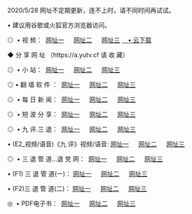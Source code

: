 <p>2020/5/28 网址不定期更新，连不上时，请不同时间再试试。
<p>• 建议用谷歌或火狐官方浏览器访问。
<p>◎  • 视 频： 
<a href="http://mnp.proyectolanuevatierra.com/" target="_blank">网址一</a> 　 
<a href="http://miw.proyectolanuevatierra.com/" target="_blank">网址二</a> 　 
<a href="http://mkl.proyectolanuevatierra.com/b.html" target="_blank">网址三</a>  
<a href="https://yadi.sk/d/d0sUeAOpal3njw" target="_blank">　• 云下载 </a></p>
<p> ◆ 分 享 网 址 （https://a.yutv.cf 请 收 藏） </p>
<p>◎ </span>  •  小 站：  
<a href="http://mnp.proyectolanuevatierra.com/f.html" target="_blank">网址一</a> 　 
<a href="http://miw.proyectolanuevatierra.com/h.html" target="_blank">网址二</a> 　 
<a href="http://mkl.proyectolanuevatierra.com/k/" target="_blank">网址三</a></p>
<p>◎  • 翻 墙 软 件 ：  
<a href="http://mnp.proyectolanuevatierra.com/ff/" target="_blank">网址一</a> 　 
<a href="http://miw.proyectolanuevatierra.com/s/read/a1_nd.html" target="_blank">网址二</a> 　 
<a href="http://mkl.proyectolanuevatierra.com/ff/index.html" target="_blank">网址三</a></p>
<p>◎ </span>  • 每 日 新 闻：  
<a href="http://mnp.proyectolanuevatierra.com/day/" target="_blank">网址一</a> 　 
<a href="http://miw.proyectolanuevatierra.com/day/" target="_blank">网址二</a> 　 
<a href="http://miw.proyectolanuevatierra.com/day/index.html" target="_blank">网址三</a></p>
<p>◎ </span>  • 短 波 分 享：  
<a href="http://mnp.proyectolanuevatierra.com/h/" target="_blank">网址一</a> 　 
<a href="http://miw.proyectolanuevatierra.com/h/" target="_blank">网址二</a> 　 
<a href="http://mkl.proyectolanuevatierra.com/h/index.html" target="_blank">网址三</a></p>
<p>◎   • 九 评.三 退：  
<a href="http://mnp.proyectolanuevatierra.com/t/" target="_blank">网址一</a> 　 
<a href="http://miw.proyectolanuevatierra.comli/v2/index.html" target="_blank">网址二</a> 　 
<a href="http://mkl.proyectolanuevatierra.com/tt/index.html" target="_blank">网址三</a> 　</p>
<p>  • (E2_视频/语音)《九 评》视频/语音: 
<a href="http://miw.proyectolanuevatierra.com/7738.html" target="_blank">网址一</a> 　 
<a href="http://mnp.proyectolanuevatierra.com/7614.html" target="_blank">网址二</a> 　 
<a href="http://mkl.proyectolanuevatierra.com/7633.html" target="_blank">网址三</a></p>
<p>◎   • 三 退 管 道...退 党 网：  
<a href="http://mnp.proyectolanuevatierra.com/go/td1.html" target="_blank">网址一</a> 　 
<a href="http://miw.proyectolanuevatierra.com/go/td2.html" target="_blank">网址二</a> 　 
<a href="http://mkl.proyectolanuevatierra.com/go/td3.html" target="_blank">网址三</a></p>
<p>  • (F1) 三 退 管 道(一)： 
<a href="http://mnp.proyectolanuevatierra.com/dd/" target="_blank">网址一</a> 　 
<a href="http://miw.proyectolanuevatierra.com/s/read/a1_tdx.html" target="_blank">网址二</a> 　 
<a href="http://mkl.proyectolanuevatierra.com/dd/" target="_blank">网址三</a></p>
<p>  • (F2)三 退 管 道(二)： 
<a href="http://miw.proyectolanuevatierra.com/d/" target="_blank">网址一</a> 　 
<a href="http://mnp.proyectolanuevatierra.com/d/index.html" target="_blank">网址二</a> 　 
<a href="http://mkl.proyectolanuevatierra.com/d/" target="_blank">网址三</a></p>
<p>◎   • PDF电子书：  
<a href="http://mnp.proyectolanuevatierra.com/p/" target="_blank">网址一</a> 　 
<a href="http://miw.proyectolanuevatierra.com/p/index.html" target="_blank">网址二</a> 　 
<a href="http://mkl.proyectolanuevatierra.com/p/" target="_blank">网址三</a></p>
